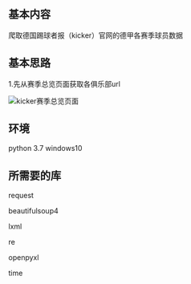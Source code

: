 ## 基本内容

爬取德国踢球者报（kicker）官网的德甲各赛季球员数据

## 基本思路
1.先从赛季总览页面获取各俱乐部url

![kicker赛季总览页面](https://github.com/AllesGutehang/python-spider-kicker-footballplayer-data/blob/master/%E8%B5%9B%E5%AD%A3%E6%80%BB%E8%A7%88%E9%A1%B5%E9%9D%A2.jpg)
## 环境
python 3.7  windows10

## 所需要的库
request

beautifulsoup4

lxml

re

openpyxl

time

